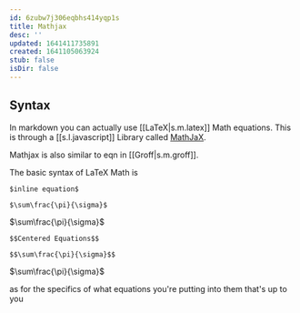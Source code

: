 ```yaml
---
id: 6zubw7j306eqbhs414yqp1s
title: Mathjax
desc: ''
updated: 1641411735891
created: 1641105063924
stub: false
isDir: false
---
```



## Syntax

In markdown you can actually use [[LaTeX|s.m.latex]] Math equations. This is through a [[s.l.javascript]] Library called [MathJaX](https://www.mathjax.org/). 

Mathjax is also similar to eqn in [[Groff|s.m.groff]].

The basic syntax of LaTeX Math is 

`$inline equation$`

`$\sum\frac{\pi}{\sigma}$`

$\sum\frac{\pi}{\sigma}$

`$$Centered Equations$$`

`$$\sum\frac{\pi}{\sigma}$$`

$\sum\frac{\pi}{\sigma}$

as for the specifics of what equations you're putting into them that's up to you
